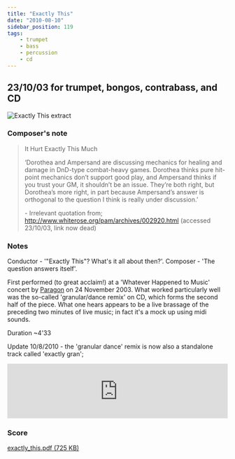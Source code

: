 ```yaml
---
title: "Exactly This"
date: "2010-08-10"
sidebar_position: 119
tags:
    - trumpet
    - bass
    - percussion
    - cd
---
```


## 23/10/03 for trumpet, bongos, contrabass, and CD

![](/img/exactly.png "Exactly This extract")


### Composer's note

> It Hurt Exactly This Much
> 
> ‘Dorothea and Ampersand are discussing mechanics for healing and damage in DnD-type combat-heavy games. Dorothea thinks pure hit-point mechanics don’t support good play, and Ampersand thinks if you trust your GM, it shouldn’t be an issue. They’re both right, but Dorothea’s more right, in part because Ampersand’s answer is orthogonal to the question I think is really under discussion.’
> 
> \- Irrelevant quotation from; http://www.whiterose.org/pam/archives/002920.html (accessed 23/10/03, link now dead)

### Notes

Conductor - '"Exactly This"? What's it all about then?'. Composer - 'The question answers itself'.

First performed (to great acclaim!) at a 'Whatever Happened to Music' concert by [Paragon](http://www.paragon-ensemble.com) on 24 November 2003. What worked particularly well was the so-called 'granular/dance remix' on CD, which forms the second half of the piece. What one hears appears to be a live brassage of the preceding two minutes of live music; in fact it's a mock up using midi sounds.

Duration ~4'33

Update 10/8/2010 - the 'granular dance' remix is now also a standalone track called 'exactly gran';

<iframe width="100%" height="125" scrolling="no" frameborder="no" allow="autoplay" src="https://w.soundcloud.com/player/?url=https%3A//api.soundcloud.com/tracks/4523255&color=%23ff5500&auto_play=false&hide_related=false&show_comments=true&show_user=true&show_reposts=false&show_teaser=true&visual=true"></iframe>


### Score

[exactly_this.pdf (725 KB)](pathname:///catalog/exactly_this.pdf)